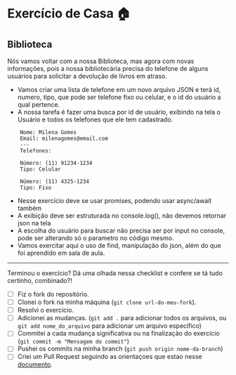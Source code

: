 # Exercício de Casa 🏠 

## Biblioteca

Nós vamos voltar com a nossa Biblioteca, mas agora com novas informações, pois a nossa bibliotecária precisa do telefone de alguns usuários para solicitar a devolução de livros em atraso. 


- Vamos criar uma lista de telefone em um novo arquivo JSON e terá id, numero, tipo, que pode ser telefone fixo ou celular, e o id do usuário a qual pertence. 
- A nossa tarefa é fazer uma busca por id de usuário, exibindo na tela o Usuário e todos os telefones que ele tem cadastrado.

```
    Nome: Milena Gomes
    Email: milenagomes@email.com
    ---
    Telefones:
    
    Número: (11) 91234-1234
    Tipo: Celular

    Número: (11) 4325-1234
    Tipo: Fixo
```

- Nesse exercício deve se usar promises, podendo usar async/await também
- A exibição deve ser estruturada no console.log(), não devemos retornar json na tela
- A escolha do usuário para buscar não precisa ser por input no console, pode ser alterando só o parametro no código mesmo.
- Vamos exercitar aqui o uso de find, manipulação do json, além do que foi aprendido em sala de aula.

---

Terminou o exercício? Dá uma olhada nessa checklist e confere se tá tudo certinho, combinado?!

- [ ] Fiz o fork do repositório.
- [ ] Clonei o fork na minha máquina (`git clone url-do-meu-fork`).
- [ ] Resolvi o exercício.
- [ ] Adicionei as mudanças. (`git add .` para adicionar todos os arquivos, ou `git add nome_do_arquivo` para adicionar um arquivo específico)
- [ ] Commitei a cada mudança significativa ou na finalização do exercício (`git commit -m "Mensagem do commit"`)
- [ ] Pushei os commits na minha branch (`git push origin nome-da-branch`)
- [ ] Criei um Pull Request seguindo as orientaçoes que estao nesse [documento](https://github.com/mflilian/repo-example/blob/main/exercicios/para-casa/instrucoes-pull-request.md).
